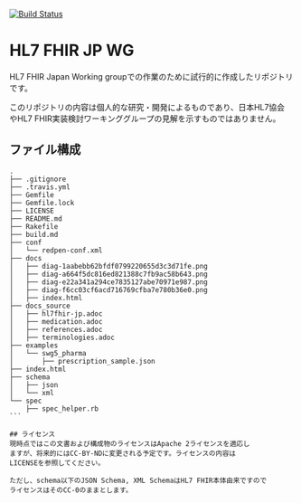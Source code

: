 [![Build Status](https://travis-ci.org/skoba/HL7-FHIR-JP-WG.svg?branch=master)](https://travis-ci.org/skoba/HL7-FHIR-JP-WG)

# HL7 FHIR JP WG
HL7 FHIR Japan Working groupでの作業のために試行的に作成したリポジトリです。

このリポジトリの内容は個人的な研究・開発によるものであり、日本HL7協会
やHL7 FHIR実装検討ワーキンググループの見解を示すものではありません。

## ファイル構成
````
.
├── .gitignore
├── .travis.yml
├── Gemfile
├── Gemfile.lock
├── LICENSE
├── README.md
├── Rakefile
├── build.md 
├── conf
│   └── redpen-conf.xml
├── docs
│   ├── diag-1aabebb62bfdf0799220655d3c3d71fe.png
│   ├── diag-a664f5dc816ed821388c7fb9ac58b643.png
│   ├── diag-e22a341a294ce7835127abe70971e987.png
│   ├── diag-f6cc03cf6acd716769cfba7e780b36e0.png
│   ├── index.html
├── docs_source
│   ├── hl7fhir-jp.adoc
│   ├── medication.adoc
│   ├── references.adoc
│   ├── terminologies.adoc
├── examples
│   └── swg5_pharma
│       ├── prescription_sample.json
├── index.html
├── schema
│   ├── json
│   └── xml
└── spec
    ├── spec_helper.rb
```

## ライセンス
現時点ではこの文書および構成物のライセンスはApache 2ライセンスを適応し
ますが、将来的にはCC-BY-NDに変更される予定です。ライセンスの内容は
LICENSEを参照してください。

ただし、schema以下のJSON Schema, XML SchemaはHL7 FHIR本体由来ですので
ライセンスはそのCC-0のままとします。
